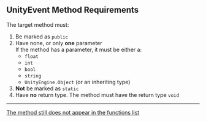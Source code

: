 ## UnityEvent Method Requirements

The target method must:  
1. Be marked as `public`
2. Have none, or only **one** parameter  
   If the method has a parameter, it must be either a:
      - `float`
      - `int`
      - `bool`
      - `string`
      - `UnityEngine.Object` (or an inheriting type)
3. **Not** be marked as `static`
4. Have **no** return type. The method must have the return type `void`  

---  

[The method still does not appear in the functions list](Compile%20Errors.md)